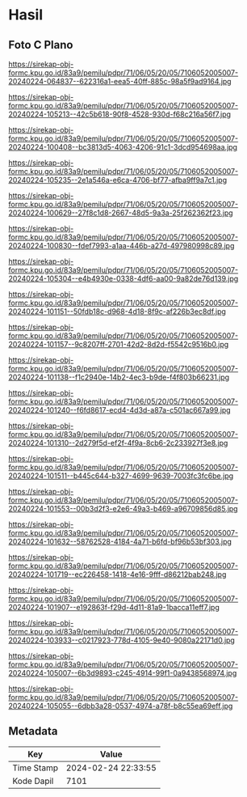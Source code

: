 # Hasil

## Foto C Plano

https://sirekap-obj-formc.kpu.go.id/83a9/pemilu/pdpr/71/06/05/20/05/7106052005007-20240224-064837--622316a1-eea5-40ff-885c-98a5f9ad9164.jpg

https://sirekap-obj-formc.kpu.go.id/83a9/pemilu/pdpr/71/06/05/20/05/7106052005007-20240224-105213--42c5b618-90f8-4528-930d-f68c216a56f7.jpg

https://sirekap-obj-formc.kpu.go.id/83a9/pemilu/pdpr/71/06/05/20/05/7106052005007-20240224-100408--bc3813d5-4063-4206-91c1-3dcd954698aa.jpg

https://sirekap-obj-formc.kpu.go.id/83a9/pemilu/pdpr/71/06/05/20/05/7106052005007-20240224-105235--2e1a546a-e6ca-4706-bf77-afba9ff9a7c1.jpg

https://sirekap-obj-formc.kpu.go.id/83a9/pemilu/pdpr/71/06/05/20/05/7106052005007-20240224-100629--27f8c1d8-2667-48d5-9a3a-25f262362f23.jpg

https://sirekap-obj-formc.kpu.go.id/83a9/pemilu/pdpr/71/06/05/20/05/7106052005007-20240224-100830--fdef7993-a1aa-446b-a27d-497980998c89.jpg

https://sirekap-obj-formc.kpu.go.id/83a9/pemilu/pdpr/71/06/05/20/05/7106052005007-20240224-105304--e4b4930e-0338-4df6-aa00-9a82de76d139.jpg

https://sirekap-obj-formc.kpu.go.id/83a9/pemilu/pdpr/71/06/05/20/05/7106052005007-20240224-101151--50fdb18c-d968-4d18-8f9c-af226b3ec8df.jpg

https://sirekap-obj-formc.kpu.go.id/83a9/pemilu/pdpr/71/06/05/20/05/7106052005007-20240224-101157--9c8207ff-2701-42d2-8d2d-f5542c9516b0.jpg

https://sirekap-obj-formc.kpu.go.id/83a9/pemilu/pdpr/71/06/05/20/05/7106052005007-20240224-101138--f1c2940e-14b2-4ec3-b9de-f4f803b66231.jpg

https://sirekap-obj-formc.kpu.go.id/83a9/pemilu/pdpr/71/06/05/20/05/7106052005007-20240224-101240--f6fd8617-ecd4-4d3d-a87a-c501ac667a99.jpg

https://sirekap-obj-formc.kpu.go.id/83a9/pemilu/pdpr/71/06/05/20/05/7106052005007-20240224-101310--2d279f5d-ef2f-4f9a-8cb6-2c233927f3e8.jpg

https://sirekap-obj-formc.kpu.go.id/83a9/pemilu/pdpr/71/06/05/20/05/7106052005007-20240224-101511--b445c644-b327-4699-9639-7003fc3fc6be.jpg

https://sirekap-obj-formc.kpu.go.id/83a9/pemilu/pdpr/71/06/05/20/05/7106052005007-20240224-101553--00b3d2f3-e2e6-49a3-b469-a96709856d85.jpg

https://sirekap-obj-formc.kpu.go.id/83a9/pemilu/pdpr/71/06/05/20/05/7106052005007-20240224-101632--58762528-4184-4a71-b6fd-bf96b53bf303.jpg

https://sirekap-obj-formc.kpu.go.id/83a9/pemilu/pdpr/71/06/05/20/05/7106052005007-20240224-101719--ec226458-1418-4e16-9fff-d86212bab248.jpg

https://sirekap-obj-formc.kpu.go.id/83a9/pemilu/pdpr/71/06/05/20/05/7106052005007-20240224-101907--e192863f-f29d-4d11-81a9-1bacca11eff7.jpg

https://sirekap-obj-formc.kpu.go.id/83a9/pemilu/pdpr/71/06/05/20/05/7106052005007-20240224-103933--c0217923-778d-4105-9e40-9080a22171d0.jpg

https://sirekap-obj-formc.kpu.go.id/83a9/pemilu/pdpr/71/06/05/20/05/7106052005007-20240224-105007--6b3d9893-c245-4914-99f1-0a9438568974.jpg

https://sirekap-obj-formc.kpu.go.id/83a9/pemilu/pdpr/71/06/05/20/05/7106052005007-20240224-105055--6dbb3a28-0537-4974-a78f-b8c55ea69eff.jpg


## Metadata

| Key        | Value               |
| ---------- | ------------------- |
| Time Stamp | 2024-02-24 22:33:55 |
| Kode Dapil | 7101                |




